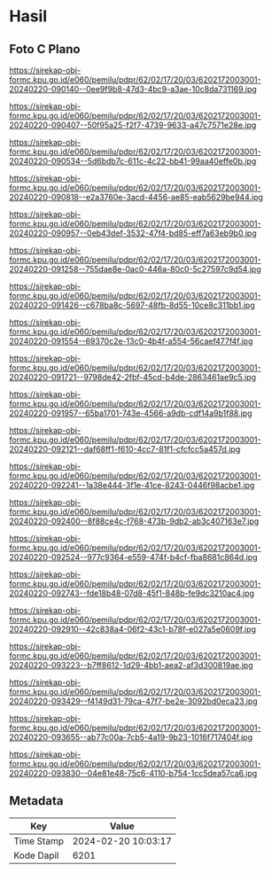 # Hasil

## Foto C Plano

https://sirekap-obj-formc.kpu.go.id/e060/pemilu/pdpr/62/02/17/20/03/6202172003001-20240220-090140--0ee9f9b8-47d3-4bc9-a3ae-10c8da731169.jpg

https://sirekap-obj-formc.kpu.go.id/e060/pemilu/pdpr/62/02/17/20/03/6202172003001-20240220-090407--50f95a25-f2f7-4739-9633-a47c7571e28e.jpg

https://sirekap-obj-formc.kpu.go.id/e060/pemilu/pdpr/62/02/17/20/03/6202172003001-20240220-090534--5d6bdb7c-611c-4c22-bb41-99aa40effe0b.jpg

https://sirekap-obj-formc.kpu.go.id/e060/pemilu/pdpr/62/02/17/20/03/6202172003001-20240220-090818--e2a3760e-3acd-4456-ae85-eab5629be944.jpg

https://sirekap-obj-formc.kpu.go.id/e060/pemilu/pdpr/62/02/17/20/03/6202172003001-20240220-090957--0eb43def-3532-47f4-bd85-eff7a63eb9b0.jpg

https://sirekap-obj-formc.kpu.go.id/e060/pemilu/pdpr/62/02/17/20/03/6202172003001-20240220-091258--755dae8e-0ac0-446a-80c0-5c27597c9d54.jpg

https://sirekap-obj-formc.kpu.go.id/e060/pemilu/pdpr/62/02/17/20/03/6202172003001-20240220-091426--c678ba8c-5697-48fb-8d55-10ce8c311bb1.jpg

https://sirekap-obj-formc.kpu.go.id/e060/pemilu/pdpr/62/02/17/20/03/6202172003001-20240220-091554--69370c2e-13c0-4b4f-a554-56caef477f4f.jpg

https://sirekap-obj-formc.kpu.go.id/e060/pemilu/pdpr/62/02/17/20/03/6202172003001-20240220-091721--9798de42-2fbf-45cd-b4de-2863461ae9c5.jpg

https://sirekap-obj-formc.kpu.go.id/e060/pemilu/pdpr/62/02/17/20/03/6202172003001-20240220-091957--65ba1701-743e-4566-a9db-cdf14a9b1f88.jpg

https://sirekap-obj-formc.kpu.go.id/e060/pemilu/pdpr/62/02/17/20/03/6202172003001-20240220-092121--daf68ff1-f610-4cc7-81f1-cfcfcc5a457d.jpg

https://sirekap-obj-formc.kpu.go.id/e060/pemilu/pdpr/62/02/17/20/03/6202172003001-20240220-092241--1a38e444-3f1e-41ce-8243-0446f98acbe1.jpg

https://sirekap-obj-formc.kpu.go.id/e060/pemilu/pdpr/62/02/17/20/03/6202172003001-20240220-092400--8f88ce4c-f768-473b-9db2-ab3c407163e7.jpg

https://sirekap-obj-formc.kpu.go.id/e060/pemilu/pdpr/62/02/17/20/03/6202172003001-20240220-092524--977c9364-e559-474f-b4cf-fba8681c864d.jpg

https://sirekap-obj-formc.kpu.go.id/e060/pemilu/pdpr/62/02/17/20/03/6202172003001-20240220-092743--fde18b48-07d8-45f1-848b-fe9dc3210ac4.jpg

https://sirekap-obj-formc.kpu.go.id/e060/pemilu/pdpr/62/02/17/20/03/6202172003001-20240220-092910--42c838a4-06f2-43c1-b78f-e027a5e0609f.jpg

https://sirekap-obj-formc.kpu.go.id/e060/pemilu/pdpr/62/02/17/20/03/6202172003001-20240220-093223--b7ff8612-1d29-4bb1-aea2-af3d300819ae.jpg

https://sirekap-obj-formc.kpu.go.id/e060/pemilu/pdpr/62/02/17/20/03/6202172003001-20240220-093429--f4149d31-79ca-47f7-be2e-3092bd0eca23.jpg

https://sirekap-obj-formc.kpu.go.id/e060/pemilu/pdpr/62/02/17/20/03/6202172003001-20240220-093655--ab77c00a-7cb5-4a19-9b23-1016f717404f.jpg

https://sirekap-obj-formc.kpu.go.id/e060/pemilu/pdpr/62/02/17/20/03/6202172003001-20240220-093830--04e81e48-75c6-4110-b754-1cc5dea57ca6.jpg


## Metadata

| Key        | Value               |
| ---------- | ------------------- |
| Time Stamp | 2024-02-20 10:03:17 |
| Kode Dapil | 6201                |



